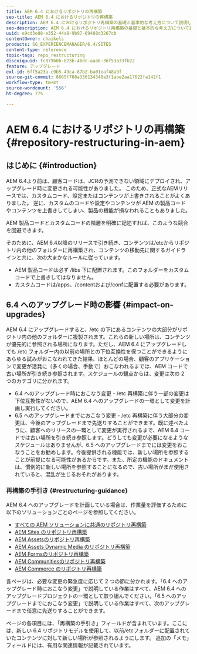 ```yaml
---
title: AEM 6.4 におけるリポジトリの再構築
seo-title: AEM 6.4 におけるリポジトリの再構築
description: AEM 6.4 におけるリポジトリ再構築の基礎と基本的な考え方について説明します。
seo-description: AEM 6.4 におけるリポジトリ再構築の基礎と基本的な考え方について説明します。
uuid: e9cd3e88-e352-44a8-9b97-69488d3267cb
contentOwner: chaikels
products: SG_EXPERIENCEMANAGER/6.4/SITES
content-type: reference
topic-tags: repo_restructuring
discoiquuid: fc879b0b-823b-4bdc-aaa6-36f53a33fb22
feature: アップグレード
exl-id: 6ff5a23a-c9b5-49ca-87b2-ba01eaf48a9f
source-git-commit: 8665f708a336134340a3f1abe2aa17622fa142f1
workflow-type: tm+mt
source-wordcount: '556'
ht-degree: 77%

---
```


# AEM 6.4 におけるリポジトリの再構築{#repository-restructuring-in-aem}

## はじめに {#introduction}

AEM 6.4より前は、顧客コードは、JCRの予測できない領域にデプロイされ、アップグレード時に変更される可能性がありました。 このため、正式なAEMリリースでは、カスタムコード、設定またはコンテンツが上書きされることがよくありました。 逆に、カスタムのコードや設定やコンテンツが AEM の製品コードやコンテンツを上書きしてしまい、製品の機能が損なわれることもありました。

AEM 製品コードとカスタムコードの階層を明確に記述すれば、このような競合を回避できます。

そのために、AEM 6.4以降のリリースで引き続き、コンテンツは/etcからリポジトリ内の他のフォルダーに再構築され、コンテンツの移動先に関するガイドラインと共に、次の大まかなルールに従っています。

* AEM 製品コードは必ず /libs 下に配置されます。このフォルダーをカスタムコードで上書きしてはなりません。
* カスタムコードは/apps、/contentおよび/confに配置する必要があります。

## 6.4 へのアップグレード時の影響 {#impact-on-upgrades}

AEM 6.4 にアップグレードすると、/etc の下にあるコンテンツの大部分がリポジトリ内の他のフォルダーに複製されます。これらの新しい場所は、コンテンツが優先的に参照される場所になります。ただし、AEM 6.4 にアップグレードしても /etc フォルダー内の以前の場所との下位互換性を保つことができるようにあらゆる試みがおこなわれてきた結果、ほとんどの場合、顧客のアプリケーションで変更が活発に（多くの場合、手動で）おこなわれるまでは、AEM コードで古い場所が引き続き参照されます。スケジュールの観点からは、変更は次の 2 つのカテゴリに分かれます。

* 6.4 へのアップグレード時におこなう変更 - /etc 再構築に伴う一部の変更は下位互換性がないので、AEM 6.4 へのアップグレードの一環として変更を計画し実行してください。
* 6.5 へのアップグレードまでにおこなう変更 - /etc 再構築に伴う大部分の変更は、今後のアップグレードまで先送りすることができます。既に述べたように、顧客へのリリースの一環として変更が実行されるまで、AEM 6.4 コードでは古い場所を引き続き参照します。どうしても変更が必要になるようなスケジュールはありませんが、6.5 へのアップグレードまでには変更をおこなうことをお勧めします。今後提供される機能では、新しい場所を参照することが前提になる可能性があるからです。また、所定の機能のドキュメントは、慣例的に新しい場所を参照することになるので、古い場所がまだ使用されていると、混乱が生じるおそれがあります。

### 再構築の手引き {#restructuring-guidance}

AEM 6.4 へのアップグレードを計画している場合は、作業量を評価するために以下のソリューションごとのページを参照してください。

* [すべての AEM ソリューションに共通のリポジトリ再構築](/help/sites-deploying/all-repository-restructuring-in-aem-6-4.md)
* [AEM Sites のリポジトリ再構築](/help/sites-deploying/sites-repository-restructuring-in-aem-6-4.md)
* [AEM Assetsのリポジトリ再構築](https://experienceleague.adobe.com/docs/experience-manager-64/deploying/restructuring/repository-restructuring.html?lang=en)
* [AEM Assets Dynamic Media のリポジトリ再構築](/help/sites-deploying/dynamicmedia-repository-restructuring-in-aem-6-4.md)
* [AEM Formsのリポジトリ再構築](/help/sites-deploying/forms-repository-restructuring-in-aem-6-4.md)
* [AEM Communitiesのリポジトリ再構築](/help/sites-deploying/communities-repository-restructuring-in-aem-6-4.md)
* [AEM Commerce のリポジトリ再構築](/help/sites-deploying/ecommerce-repository-restructuring-in-aem-6-4.md)

各ページは、必要な変更の緊急度に応じて 2 つの節に分かれます。「6.4 へのアップグレード時におこなう変更」で説明している作業はすべて、AEM 6.4 へのアップグレードプロジェクトの一環として取り組んでください。「6.5 へのアップグレードまでにおこなう変更」で説明している作業はすべて、次のアップグレードまで任意に先送りすることができます。

ページの各項目には、「再構築の手引き」フィールドが含まれています。ここには、新しい 6.4   リポジトリモデルを使用して、以前/etcフォルダーに配置されていたコンテンツに対して新しい場所が参照されるようにします。 追加の「メモ」フィールドには、有用な関連情報が記載されています。
